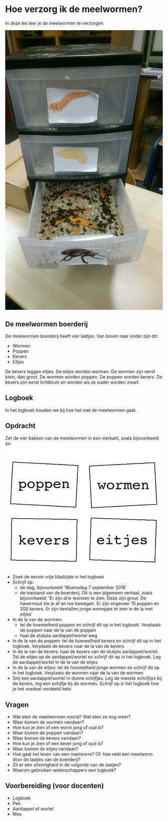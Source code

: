 # Hoe verzorg ik de meelwormen?

In deze les leer je de meelwormen te verzorgen.

![Meelwormen](Meelwormen.jpg)

## De meelwormen boerderij

De meelwormen boerderij heeft vier laatjes. Van boven naar onder zijn dit:
 
 * Wormen
 * Poppen
 * Kevers
 * Eitjes

De kevers leggen eitjes. De eitjes worden wormen. De wormen zijn eerst klein, dan groot.
De wormen worden poppen. De poppen worden kevers. De kevers zijn eerst lichtbruin en 
worden als ze ouder worden zwart.

## Logboek

In het logboek houden we bij hoe het met de meelwormen gaat.

## Opdracht

Zet de vier bakken van de meelwormen in een vierkant, 
zoals bijvoorbeeld zo:

![Mogelijke tafelopstelling](Mogelijke_tafelopstelling.png)

 * Zoek de eerste vrije bladzijde in het logboek
 * Schrijf op: 
   * de dag, bijvoorbeeld 'Woensdag 7 september 2016'
   * de toestand van de boerderij. Dit is een algemeen verhaal, zoals bijvoorbeeld: 'Er zijn drie wormen te zien. Deze zijn groot. De havermout zie je af en toe bewegen. Er zijn ongeveer 10 poppen en 200 kevers. Er zijn tientallen jonge wormpjes te zien in de la met eitjes'
 * In de la van de wormen: 
   * tel de hoeveelheid poppen en schrijf dit op in het logboek. Verplaats de poppen naar de la van de poppen
   * haal de stukjes aardappel/wortel weg
 * In de la van de poppen: tel de hoeveelheid kevers en schrijf dit op in het logboek. Verplaats de kevers naar de la van de kevers
 * In de la van de kevers: haal de kevers van de stukjes aardappel/wortel. Tel de eitjes op de aardappel/wortel en schrijf dit op in het logboek. Leg de aardappel/wortel in de la van de eitjes
 * In de la van de eitjes: tel de hoeveelheid jonge wormen en schrijf dit op in het logboek. Verplaats de wormen naar de la van de wormen
 * Snij een aardappel/wortel in dunne schijfjes. Leg de meeste schrijfjes bij de kevers, leg een schijfje bij de wormen. Schrijf op in het logboek hoe je het voedsel verdeeld hebt

## Vragen

 * Wat eten de meelwormen vooral? Wat eten ze nog meer?
 * Waar komen de wormen vandaan?
 * Hoe kun je zien of een worm jong of oud is?
 * Waar komen de poppen vandaan?
 * Waar komen de kevers vandaan?
 * Hoe kun je zien of een kever jong of oud is?
 * Waar komen de eitjes vandaan?
 * Hoe gaat het leven van een meelworm? Of: hoe reist een meelworm door de laatjes van de boerderij?
 * Zit er een slimmigheid in de volgorde van de laatjes?
 * Waarom gebruiken wetenschappers een logboek?

## Voorbereiding (voor docenten)

 * Logboek
 * Pen
 * Aardappel of wortel
 * Mes

